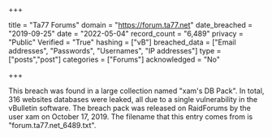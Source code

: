 +++

title = "Ta77 Forums"
domain = "https://forum.ta77.net"
date_breached = "2019-09-25"
date = "2022-05-04"
record_count = "6,489"
privacy = "Public"
Verified = "True"
hashing = ["vB"]
breached_data = ["Email addresses", "Passwords", "Usernames", "IP addresses"]
type = ["posts","post"]
categories = ["Forums"]
acknowledged = "No"


+++


This breach was found in a large collection named "xam's DB Pack". In total, 316 websites databases were leaked, all due to a single vulnerability in the vBulletin software. The breach pack was released on RaidForums by the user xam on October 17, 2019. The filename that this entry comes from is "forum.ta77.net_6489.txt".

